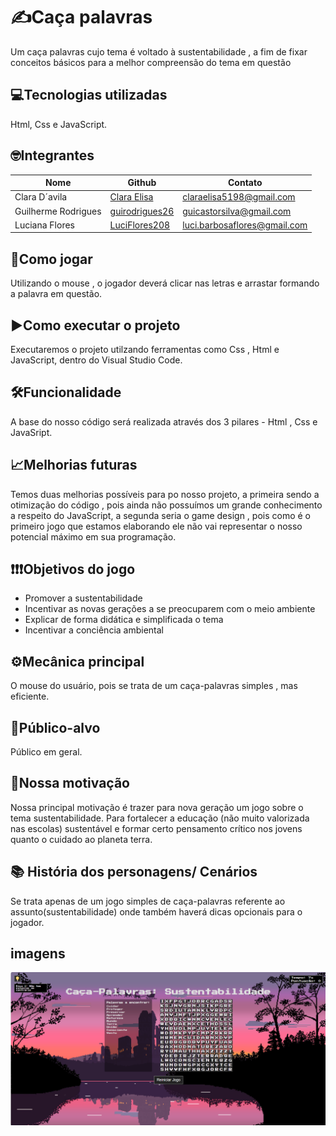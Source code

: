 # ✍️Caça palavras
Um caça palavras cujo tema é voltado à sustentabilidade , a fim de fixar conceitos básicos para a melhor compreensão do tema em questão

## 💻Tecnologias utilizadas
Html, Css e JavaScript.

## 🤓Integrantes
|         Nome         |      Github       |        Contato        |
|----------------------|-------------------|-----------------------| 
| Clara D´avila        | [Clara Elisa](https://github.com/Claraelisa05)     |  claraelisa5198@gmail.com |
| Guilherme Rodrigues  | [guirodrigues26](https://github.com/guirodrigues26)  | guicastorsilva@gmail.com |
| Luciana Flores       | [LuciFlores208](https://github.com/LuciFlores208)   | luci.barbosaflores@gmail.com  |                                


## 📝Como jogar
Utilizando o mouse , o jogador deverá clicar nas letras e arrastar formando a palavra em questão.

## ▶️Como executar o projeto
Executaremos o projeto utilzando ferramentas como Css , Html e JavaScript, dentro do Visual Studio Code.

## 🛠️Funcionalidade
A base do nosso código será realizada através dos 3 pilares - Html , Css e JavaSript.

## 📈Melhorias futuras
Temos duas melhorias possíveis para po nosso projeto, a primeira sendo a otimização do código , pois ainda não possuímos um grande conhecimento a respeito do JavaScript, a segunda seria
o game design , pois como é o primeiro jogo que estamos elaborando ele não vai representar o nosso potencial máximo em sua programação. 

## ❗❗❗Objetivos do jogo
- Promover a sustentabilidade
- Incentivar as novas gerações a se preocuparem com o meio ambiente
- Explicar de forma didática e simplificada o tema
- Incentivar a conciência ambiental

## ⚙️Mecânica principal 
O mouse do usuário, pois se trata de um caça-palavras simples , mas eficiente.

## 🎯Público-alvo
Público em geral.

## 🤔Nossa motivação
Nossa principal motivação é trazer para nova geração um jogo sobre o tema sustentabilidade. Para fortalecer a educação (não muito valorizada nas escolas) sustentável e formar certo pensamento crítico nos jovens quanto o cuidado ao planeta terra.

## 📚 História dos personagens/ Cenários
Se trata apenas de um jogo simples de caça-palavras referente ao assunto(sustentabilidade) onde também haverá dicas opcionais para o jogador.

## imagens
![resultados](imagens/imagem.png)

  




